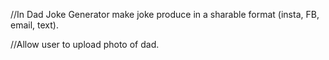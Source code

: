 //In Dad Joke Generator make joke produce in a sharable format (insta, FB, email, text).

//Allow user to upload photo of dad.
